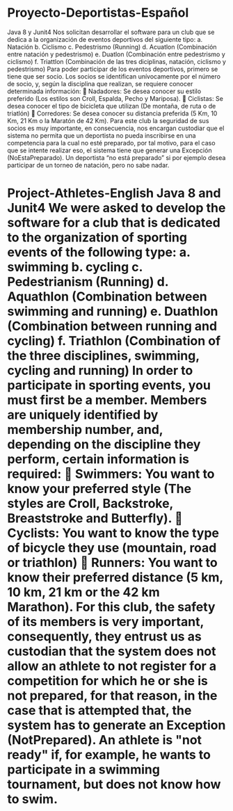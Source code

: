 # Proyecto-Deportistas-Español
Java 8 y Junit4
Nos solicitan desarrollar el software para un club que se dedica a la organización de eventos deportivos del siguiente tipo: a. Natación b. Ciclismo c. Pedestrismo (Running) d. Acuatlon (Combinación entre natación y pedestrismo) e. Duatlon (Combinación entre pedestrismo y ciclismo) f. Triattlon (Combinación de las tres diciplinas, natación, ciclismo y pedestrismo) Para poder participar de los eventos deportivos, primero se tiene que ser socio. Los socios se identifican unívocamente por el número de socio, y, según la disciplina que realizan, se requiere conocer determinada información:  Nadadores: Se desea conocer su estilo preferido (Los estilos son Croll, Espalda, Pecho y Mariposa).
 Ciclistas: Se desea conocer el tipo de bicicleta que utilizan (De montaña, de ruta o de triatlón)  Corredores: Se desea conocer su distancia preferida (5 Km, 10 Km, 21 Km o la Maratón de 42 Km). Para este club la seguridad de sus socios es muy importante, en consecuencia, nos encargan custodiar que el sistema no permita que un deportista no pueda inscribirse en una competencia para la cual no esté preparado, por tal motivo, para el caso que se intente realizar eso, el sistema tiene que generar una Excepción (NoEstaPreparado). Un deportista “no está preparado” si por ejemplo desea participar de un torneo de natación, pero no sabe nadar. 

# Project-Athletes-English Java 8 and Junit4 We were asked to develop the software for a club that is dedicated to the organization of sporting events of the following type: a. swimming b. cycling c. Pedestrianism (Running) d. Aquathlon (Combination between swimming and running) e. Duathlon (Combination between running and cycling) f. Triathlon (Combination of the three disciplines, swimming, cycling and running) In order to participate in sporting events, you must first be a member. Members are uniquely identified by membership number, and, depending on the discipline they perform, certain information is required:  Swimmers: You want to know your preferred style (The styles are Croll, Backstroke, Breaststroke and Butterfly).  Cyclists: You want to know the type of bicycle they use (mountain, road or triathlon)  Runners: You want to know their preferred distance (5 km, 10 km, 21 km or the 42 km Marathon). For this club, the safety of its members is very important, consequently, they entrust us as custodian that the system does not allow an athlete to not register for a competition for which he or she is not prepared, for that reason, in the case that is attempted that, the system has to generate an Exception (NotPrepared). An athlete is "not ready" if, for example, he wants to participate in a swimming tournament, but does not know how to swim.
